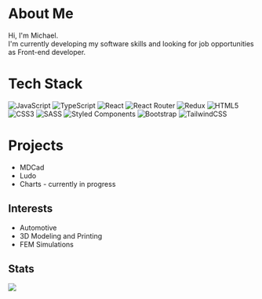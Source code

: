# About Me
Hi, I'm Michael.<br/>
I'm currently developing my software skills and looking for job opportunities as Front-end developer.

# Tech Stack
![JavaScript](https://img.shields.io/badge/javascript-%23323330.svg?style=for-the-badge&logo=javascript&logoColor=%23F7DF1E)
![TypeScript](https://img.shields.io/badge/typescript-%23007ACC.svg?style=for-the-badge&logo=typescript&logoColor=white)
![React](https://img.shields.io/badge/react-%2320232a.svg?style=for-the-badge&logo=react&logoColor=%2361DAFB)
![React Router](https://img.shields.io/badge/React_Router-CA4245?style=for-the-badge&logo=react-router&logoColor=white)
![Redux](https://img.shields.io/badge/redux-%23593d88.svg?style=for-the-badge&logo=redux&logoColor=white)
![HTML5](https://img.shields.io/badge/html5-%23E34F26.svg?style=for-the-badge&logo=html5&logoColor=white)
![CSS3](https://img.shields.io/badge/css3-%231572B6.svg?style=for-the-badge&logo=css3&logoColor=white)
![SASS](https://img.shields.io/badge/SASS-hotpink.svg?style=for-the-badge&logo=SASS&logoColor=white)
![Styled Components](https://img.shields.io/badge/styled--components-DB7093?style=for-the-badge&logo=styled-components&logoColor=white)
![Bootstrap](https://img.shields.io/badge/bootstrap-%23563D7C.svg?style=for-the-badge&logo=bootstrap&logoColor=white)
![TailwindCSS](https://img.shields.io/badge/tailwindcss-%2338B2AC.svg?style=for-the-badge&logo=tailwind-css&logoColor=white)


# Projects
<ul>
  <li>MDCad</li>
  <li>Ludo</li>
  <li>Charts - currently in progress</li>
</ul>

## Interests
<ul>
  <li>Automotive</li>
  <li>3D Modeling and Printing</li>
  <li>FEM Simulations</li>
</ul>

## Stats
![](https://github-readme-stats.vercel.app/api/top-langs/?username=michudud&theme=dark&hide_border=false&include_all_commits=false&count_private=false&layout=compact)

<!-- Proudly/Partly created with GPRM ( https://gprm.itsvg.in ) -->
